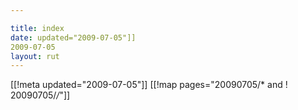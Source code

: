 ```yaml
---

title: index
date: updated="2009-07-05"]]
2009-07-05
layout: rut
---
```


[[!meta updated="2009-07-05"]]
[[!map pages="20090705/* and ! 20090705/*/*"]]
